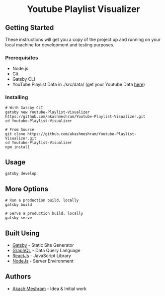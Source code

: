 <h1 align="center">
  Youtube Playlist Visualizer
</h1>

##  Getting Started <a name = "getting_started"></a>
These instructions will get you a copy of the project up and running on your local machine for development and testing purposes. 

### Prerequisites
- Node.js
- Git
- Gatsby CLI
- YouTube Playlist Data in ./src/data/ (get your Youtube Data [here](https://myaccount.google.com/u/0/yourdata/youtube?hl=en))

### Installing

```shell
# With Gatsby CLI
gatsby new Youtube-Playlist-Visualizer https://github.com/akashmeshram/Youtube-Playlist-Visualizer.git
cd Youtube-Playlist-Visualizer
```

```shell
# From Source
git clone https://github.com/akashmeshram/Youtube-Playlist-Visualizer.git
cd Youtube-Playlist-Visualizer
npm install
```


##  Usage <a name="usage"></a>
```shell
gatsby develop
```
##  More Options <a name = "deployment"></a>
```shell
# Run a production build, locally
gatsby build

# Serve a production build, locally
gatsby serve
```

##  Built Using <a name = "built_using"></a>
- [Gatsby](https://www.gatsbyjs.org/) - Static Site Generator
- [GraphQL](https://graphql.org/) - Data Query Language
- [ReactJs](https://reactjs.org/) - JavaScript Library
- [NodeJs](https://nodejs.org/en/) - Server Environment

##  Authors <a name = "authors"></a>
- [Akash Meshram](https://github.com/akashmeshram) - Idea & Initial work

